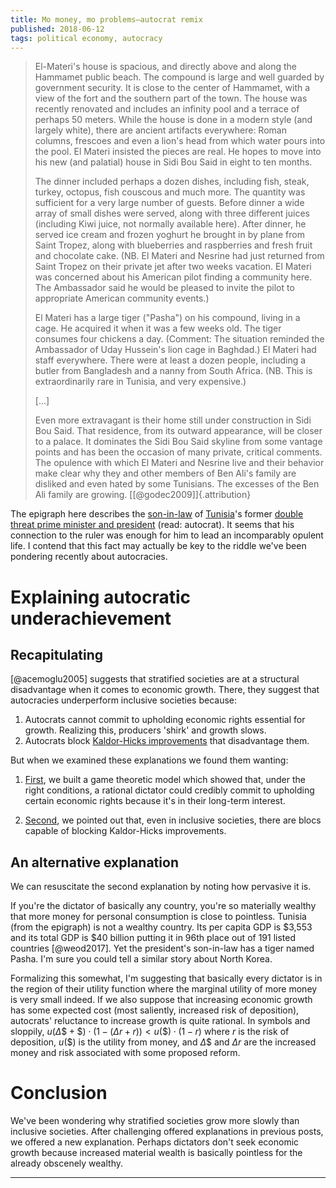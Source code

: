 ```yaml
---
title: Mo money, mo problems—autocrat remix
published: 2018-06-12
tags: political economy, autocracy
---
```


<blockquote class="epigraph">
El-Materi's house is spacious, and directly above and along the Hammamet public beach. The compound is large and well guarded by government security. It is close to the center of Hammamet, with a view of the fort and the southern part of the town. The house was recently renovated and includes an infinity pool and a terrace of perhaps 50 meters. While the house is done in a modern style (and largely white), there are ancient artifacts everywhere: Roman columns, frescoes and even a lion's head from which water pours into the pool. El Materi insisted the pieces are real. He hopes to move into his new (and palatial) house in Sidi Bou Said in eight to ten months.

The dinner included perhaps a dozen dishes, including fish, steak, turkey, octopus, fish couscous and much more. The quantity was sufficient for a very large number of guests. Before dinner a wide array of small dishes were served, along with three different juices (including Kiwi juice, not normally available here). After dinner, he served ice cream and frozen yoghurt he brought in by plane from Saint Tropez, along with blueberries and raspberries and fresh fruit and chocolate cake. (NB. El Materi and Nesrine had just returned from Saint Tropez on their private jet after two weeks vacation. El Materi was concerned about his American pilot finding a community here. The Ambassador said he would be pleased to invite the pilot to appropriate American community events.)

El Materi has a large tiger ("Pasha") on his compound, living in a cage. He acquired it when it was a few weeks old. The tiger consumes four chickens a day. (Comment: The situation reminded the Ambassador of Uday Hussein's lion cage in Baghdad.) El Materi had staff everywhere. There were at least a dozen people, including a butler from Bangladesh and a nanny from South Africa. (NB. This is extraordinarily rare in Tunisia, and very expensive.)

[...]

Even more extravagant is their home still under construction in Sidi Bou Said. That residence, from its outward appearance, will be closer to a palace. It dominates the Sidi Bou Said skyline from some vantage points and has been the occasion of many private, critical comments. The opulence with which El Materi and Nesrine live and their behavior make clear why they and other members of Ben Ali's family are disliked and even hated by some Tunisians. The excesses of the Ben Ali family are growing. [[@godec2009]]{.attribution}
</blockquote>

The epigraph here describes the [son-in-law](https://en.wikipedia.org/wiki/Sakher_El_Materi) of [Tunisia](https://en.wikipedia.org/wiki/Tunisia)'s former [double threat prime minister and president](https://en.wikipedia.org/wiki/Zine_El_Abidine_Ben_Ali) (read: autocrat). It seems that his connection to the ruler was enough for him to lead an incomparably opulent life. I contend that this fact may actually be key to the riddle we've been pondering recently about autocracies.

# Explaining autocratic underachievement

## Recapitulating

[@acemoglu2005] suggests that stratified societies are at a structural disadvantage when it comes to economic growth. There, they suggest that autocracies underperform inclusive societies because:

1) Autocrats cannot commit to upholding economic rights essential for growth. Realizing this, producers 'shirk' and growth slows.
2) Autocrats block [Kaldor-Hicks improvements](https://en.wikipedia.org/wiki/Kaldor%E2%80%93Hicks_efficiency) that disadvantage them.

But when we examined these explanations we found them wanting:

1) [First](/posts/autocrats-accelerate-growth-cooperation/), we built a game theoretic model which showed that, under the right conditions, a rational dictator could credibly commit to upholding certain economic rights because it's in their long-term interest.

2. [Second](/posts/inclusive-extractive-societies-each-structural-advantages/), we pointed out that, even in inclusive societies, there are blocs capable of blocking Kaldor-Hicks improvements.

## An alternative explanation

We can resuscitate the second explanation by noting how pervasive it is.

If you're the dictator of basically any country, you're so materially wealthy that more money for personal consumption is close to pointless. Tunisia (from the epigraph) is not a wealthy country. Its per capita GDP is $3,553 and its total GDP is $40 billion putting it in 96th place out of 191 listed countries [@weod2017]. Yet the president's son-in-law has a tiger named Pasha. I'm sure you could tell a similar story about North Korea.

Formalizing this somewhat, I'm suggesting that basically every dictator is in the region of their utility function where the marginal utility of more money is very small indeed. If we also suppose that increasing economic growth has some expected cost (most saliently, increased risk of deposition), autocrats' reluctance to increase growth is quite rational. In symbols and sloppily, $u(\Delta\$ + \$) \cdot (1 - (\Delta r + r)) < u(\$) \cdot (1 - r)$ where $r$ is the risk of deposition, $u(\$)$ is the utility from money, and $\Delta\$$ and $\Delta r$ are the increased money and risk associated with some proposed reform.

<!--more-->

# Conclusion

We've been wondering why stratified societies grow more slowly than inclusive societies. After challenging offered explanations in previous posts, we offered a new explanation. Perhaps dictators don't seek economic growth because increased material wealth is basically pointless for the already obscenely wealthy.

<hr class="references">
